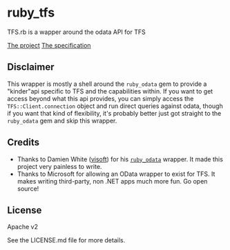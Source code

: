 # ruby_tfs
TFS.rb is a wapper around the odata API for TFS

[The project](http://www.microsoft.com/en-us/download/details.aspx?id=36230)
[The specification](https://tfsodata.visualstudio.com/)

## Disclaimer
This wrapper is mostly a shell around the `ruby_odata` gem to provide a "kinder"api specific to TFS and the capabilities within. If you want to get access beyond what this api provides, you can simply access the `TFS::Client.connection` object and run direct queries against odata, though if you want that kind of flexibility, it's probably better just got straight to the `ruby_odata` gem and skip this wrapper.

## Credits
- Thanks to Damien White ([visoft](https://github.com/visoft)) for his [`ruby_odata`](https://github.com/visoft/ruby_odata) wrapper. It made this project very painless to write.
- Thanks to Microsoft for allowing an OData wrapper to exist for TFS. It makes writing third-party, non .NET apps much more fun. Go open source!

## License
Apache v2

See the LICENSE.md file for more details.